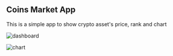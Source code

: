 ## Coins Market App

This is a simple app to show crypto asset's price, rank and chart


![dashboard](https://user-images.githubusercontent.com/2427299/178478582-3012bf63-d7a5-4f95-9245-c45fe5bb05b4.jpg)

![chart](https://user-images.githubusercontent.com/2427299/178478604-f41be6b3-d9f8-4e02-b583-e8aef36a0fef.jpg)
